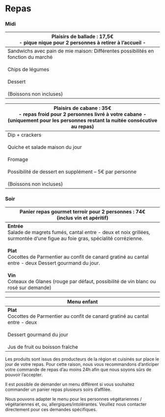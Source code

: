 # Repas

### Midi

| Plaisirs de ballade : 17,5€<br> - pique nique pour 2 personnes à retirer à l’accueil -                                                                        |
| ------------------------------------------------------------------------------------------------------------------------------------------------------------- |
| Sandwichs avec pain de mie maison: Différentes possibilités en fonction du marché <br> <br>Chips de légumes <br><br> Dessert <br><br> (Boissons non incluses) |

| Plaisirs de cabane : 35€<br>- repas froid pour 2 personnes livré à votre cabane -<br>(uniquement pour les personnes restant la nuitée consécutive au repas)              |
| ------------------------------------------------------------------------------------------------------------------------------------------------------------------------ |
| Dip + crackers <br> <br>Quiche et salade maison du jour <br><br> Fromage <br><br> Possibilité de dessert en supplément – 5€ par personne<br><br> (Boissons non incluses) |

### Soir

| Panier repas gourmet terroir pour 2 personnes : 74€<br>(inclus vin et apéritif)                                                                                                                                                                                                                                                                                           |
| ------------------------------------------------------------------------------------------------------------------------------------------------------------------------------------------------------------------------------------------------------------------------------------------------------------------------------------------------------------------------- |
| **Entrée**<br> Salade de magrets fumés, cantal entre - deux et noix grillées, surmontée d’une figue au foie gras, spécialité corrézienne.<br><br> **Plat**<br> Cocottes de Parmentier au confit de canard gratiné au cantal entre - deux Dessert gourmand du jour.<br><br> **Vin**<br> Coteaux de Glanes (rouge par défaut, possibilité de vin blanc ou rosé sur demande) |

| Menu enfant                                                                                                                                                     |
| --------------------------------------------------------------------------------------------------------------------------------------------------------------- |
| **Plat**<br> Cocottes de Parmentier au confit de canard gratiné au cantal entre - deux<br><br> Dessert gourmand du jour<br><br> Jus de fruit ou boisson fraîche |

Les produits sont issus des producteurs de la région et cuisinés sur place le jour de votre repas.
Pour cette raison, nous vous recommandons d’anticiper votre commande de repas d’au moins 24h afin que nous soyons
sûrs de pouvoir l’accepter.

Il est possible de demander un menu différent si vous souhaitez commander un panier repas plusieurs soirs d’affilée.

Nous pouvons adapter le menu pour les personnes végétariennes / végétariennes et, ou, allergiques/intolérantes.
Veuillez nous contacter directement pour ces demandes spécifiques.
